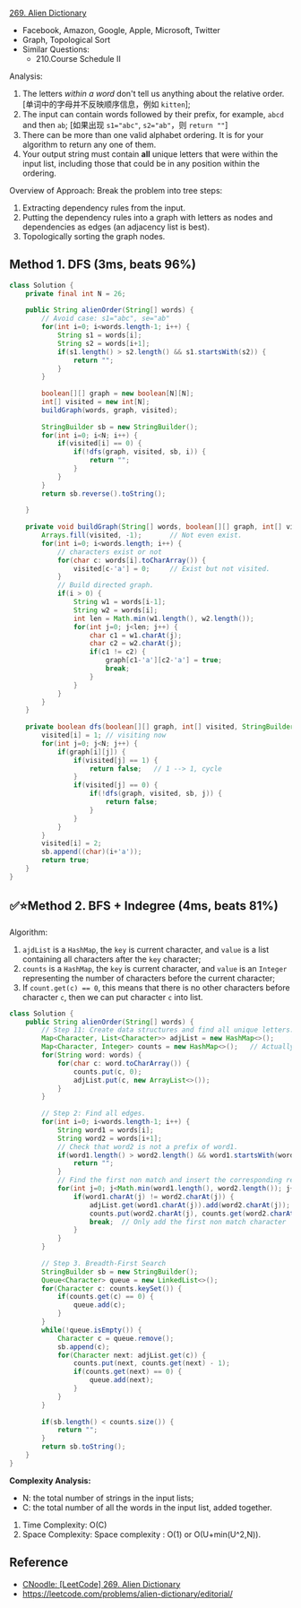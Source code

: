[269. Alien Dictionary](https://leetcode.com/problems/alien-dictionary/)

* Facebook, Amazon, Google, Apple, Microsoft, Twitter
* Graph, Topological Sort
* Similar Questions:
    * 210.Course Schedule II
    
  
Analysis:
1. The letters *within a word* don't tell us anything about the relative order. [单词中的字母并不反映顺序信息，例如 `kitten`];
2. The input can contain words followed by their prefix, for example, `abcd` and then `ab`; [如果出现 `s1="abc"`, `s2="ab"`，则 `return ""`]
3. There can be more than one valid alphabet ordering. It is for your algorithm to return any one of them.
4. Your output string must contain **all** unique letters that were within the input list, including those that could be in any position within the ordering.

Overview of Approach:
Break the problem into tree steps:
1. Extracting dependency rules from the input.
2. Putting the dependency rules into a graph with letters as nodes and dependencies as edges (an adjacency list is best).
3. Topologically sorting the graph nodes.

## Method 1. DFS (3ms, beats 96%)

```java
class Solution {
    private final int N = 26;
    
    public String alienOrder(String[] words) {
        // Avoid case: s1="abc", se="ab"
        for(int i=0; i<words.length-1; i++) {
            String s1 = words[i];
            String s2 = words[i+1];
            if(s1.length() > s2.length() && s1.startsWith(s2)) {
                return "";
            }
        }
        
        boolean[][] graph = new boolean[N][N];
        int[] visited = new int[N];
        buildGraph(words, graph, visited);
        
        StringBuilder sb = new StringBuilder();
        for(int i=0; i<N; i++) {
            if(visited[i] == 0) {
                if(!dfs(graph, visited, sb, i)) {
                    return "";
                }
            }
        }
        return sb.reverse().toString();
        
    }
    
    private void buildGraph(String[] words, boolean[][] graph, int[] visited) {
        Arrays.fill(visited, -1);       // Not even exist.
        for(int i=0; i<words.length; i++) {
            // characters exist or not
            for(char c: words[i].toCharArray()) {
                visited[c-'a'] = 0;     // Exist but not visited.
            }
            // Build directed graph.
            if(i > 0) {
                String w1 = words[i-1];
                String w2 = words[i];
                int len = Math.min(w1.length(), w2.length());
                for(int j=0; j<len; j++) {
                    char c1 = w1.charAt(j);
                    char c2 = w2.charAt(j);
                    if(c1 != c2) {
                        graph[c1-'a'][c2-'a'] = true;
                        break;
                    }
                }
            }
        }
    }
    
    private boolean dfs(boolean[][] graph, int[] visited, StringBuilder sb, int i) {
        visited[i] = 1; // visiting now
        for(int j=0; j<N; j++) {
            if(graph[i][j]) {
                if(visited[j] == 1) {
                    return false;   // 1 --> 1, cycle
                }
                if(visited[j] == 0) {
                    if(!dfs(graph, visited, sb, j)) {
                        return false;
                    }
                }
            }
        }
        visited[i] = 2;
        sb.append((char)(i+'a'));
        return true;
    }
}
```


## ✅⭐Method 2. BFS + Indegree (4ms, beats 81%)
Algorithm:
1. `ajdList` is a `HashMap`, the `key` is current character, and `value` is a list containing all characters after the `key` character;
2. `counts` is a `HashMap`, the `key` is current character, and `value` is an `Integer` representing the number of characters before the current character;
3. If `count.get(c) == 0`, this means that there is no other characters before character `c`, then we can put character `c` into list.

```java
class Solution {
    public String alienOrder(String[] words) {
        // Step 11: Create data structures and find all unique letters.
        Map<Character, List<Character>> adjList = new HashMap<>();
        Map<Character, Integer> counts = new HashMap<>();   // Actually, this represents the indegree of Character
        for(String word: words) {
            for(char c: word.toCharArray()) {
                counts.put(c, 0);
                adjList.put(c, new ArrayList<>());
            }
        }
        
        // Step 2: Find all edges.
        for(int i=0; i<words.length-1; i++) {
            String word1 = words[i];
            String word2 = words[i+1];
            // Check that word2 is not a prefix of word1.
            if(word1.length() > word2.length() && word1.startsWith(word2)) {    // word2 is prefix of word1
                return "";
            }
            // Find the first non match and insert the corresponding relation.
            for(int j=0; j<Math.min(word1.length(), word2.length()); j++) {
                if(word1.charAt(j) != word2.charAt(j)) {
                    adjList.get(word1.charAt(j)).add(word2.charAt(j));
                    counts.put(word2.charAt(j), counts.get(word2.charAt(j))+1);
                    break;  // Only add the first non match character
                }
            }
        }
        
        // Step 3. Breadth-First Search
        StringBuilder sb = new StringBuilder();
        Queue<Character> queue = new LinkedList<>();
        for(Character c: counts.keySet()) {
            if(counts.get(c) == 0) {
                queue.add(c);
            }
        }
        while(!queue.isEmpty()) {
            Character c = queue.remove();
            sb.append(c);
            for(Character next: adjList.get(c)) {
                counts.put(next, counts.get(next) - 1);
                if(counts.get(next) == 0) {
                    queue.add(next);
                }
            }
        }
        
        if(sb.length() < counts.size()) {
            return "";
        }
        return sb.toString();
    }
}
```
**Complexity Analysis:**
* N: the total number of strings in the input lists;
* C: the total number of all the words in the input list, added together.
1. Time Complexity: O(C)
2. Space Complexity: Space complexity : O(1) or O(U+min(U^2,N)).


## Reference
* [CNoodle: [LeetCode] 269. Alien Dictionary](https://www.cnblogs.com/cnoodle/p/12657598.html)
* https://leetcode.com/problems/alien-dictionary/editorial/
